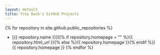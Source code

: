 ```yaml
---
layout: default
title: Troy Dack's GitHub Projects
---
```

{% for repository in site.github.public_repositories %}
* [{{ repository.name }}]({% if repository.homepage = "" %}{{ repository.html_url }}{% else %}{{ repository.homepage }}{% endif %})
{{ repository.homepage }}
{% endfor %}
